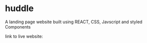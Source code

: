 # huddle
A landing page website built using REACT, CSS, Javscript and styled Components

link to live website:

